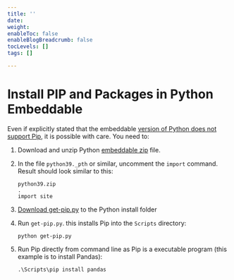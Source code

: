 ```yaml
---
title: ''
date: 
weight: 
enableToc: false
enableBlogBreadcrumb: false
tocLevels: []
tags: []

---
```

# Install PIP and Packages in Python Embeddable

Even if explicitly stated that the embeddable [version of Python does not support Pip](https://docs.python.org/using/windows.html#windows-embeddable), it is possible with care. You need to:

1. Download and unzip Python [embeddable zip](https://python.org/downloads) file.
2. In the file `python39._pth` or similar, uncomment the `import` command. Result should look similar to this:

       python39.zip
       .
       import site
3. [Download get-pip.py](https://pip.pypa.io/en/stable/installing) to the Python install folder
4. Run `get-pip.py`. this installs Pip into the `Scripts` directory:

       python get-pip.py
5. Run Pip directly from command line as Pip is a executable program (this example is to install Pandas):

       .\Scripts\pip install pandas